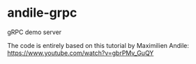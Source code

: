 # andile-grpc
gRPC demo server

The code is entirely based on this tutorial by Maximilien Andile: https://www.youtube.com/watch?v=gbrPMv_GuQY
